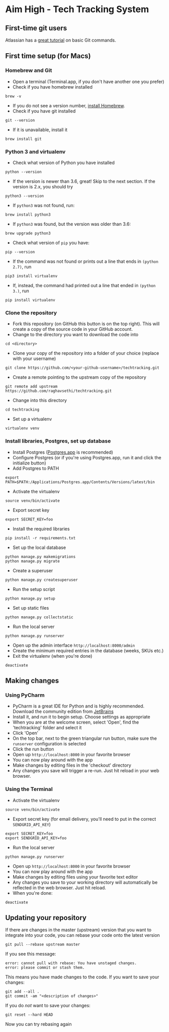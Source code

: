 # Aim High - Tech Tracking System

## First-time git users
Atlassian has a [great tutorial](https://www.atlassian.com/git/tutorials/learn-git-with-bitbucket-cloud) on basic Git commands.

## First time setup (for Macs)

### Homebrew and Git
* Open a terminal (Terminal.app, if you don't have another one you prefer)
* Check if you have homebrew installed
```commandline
brew -v
```
* If you do not see a version number, [install Homebrew](https://brew.sh/).
* Check if you have git installed
```commandline
git --version
```
* If it is unavailable, install it
```commandline
brew install git
```

### Python 3 and virtualenv
* Check what version of Python you have installed
```commandline
python --version
```
* If the version is newer than 3.6, great! Skip to the next section. If the version is 2.x, you should try
```commandline
python3 --version
```
* If `python3` was not found, run:
```commandline
brew install python3
```
* If `python3` was found, but the version was older than 3.6:
```commandline
brew upgrade python3
```
* Check what version of `pip` you have:
```commandline
pip --version
```
* If the command was not found or prints out a line that ends in `(python 2.7)`, run
```commandline
pip3 install virtualenv
```
* If, instead, the command had printed out a line that ended in `(python 3.)`, run
```commandline
pip install virtualenv
```

### Clone the repository

* Fork this repository (on GitHub this button is on the top right). This will create a copy of the source
  code in your GitHub account.
* Change to the directory you want to download the code into
```commandline
cd <directory>
```
* Clone your copy of the repository into a folder of your choice (replace <username> with your username)
```commandline
git clone https://github.com/<your-github-username>/techtracking.git
```
* Create a remote pointing to the upstream copy of the repository
```commandline
git remote add upstream https://github.com/raghavsethi/techtracking.git
```
* Change into this directory
```commandline
cd techtracking
```
* Set up a virtualenv
```commandline
virtualenv venv
```

### Install libraries, Postgres, set up database
* Install Postgres ([Postgres.app](http://postgresapp.com/) is recommended)
* Configure Postgres (or if you're using Postgres.app, run it and click the initialize button)
* Add Postgres to PATH
```commandline
export PATH=$PATH:/Applications/Postgres.app/Contents/Versions/latest/bin
```
* Activate the virtualenv
```commandline
source venv/bin/activate
```
* Export secret key
```commandline
export SECRET_KEY=foo
```
* Install the required libraries
```commandline
pip install -r requirements.txt
```
* Set up the local database
```commandline
python manage.py makemigrations
python manage.py migrate
```
* Create a superuser
```commandline
python manage.py createsuperuser
```
* Run the setup script
```commandline
python manage.py setup
```
* Set up static files
```commandline
python manage.py collectstatic
```
* Run the local server
```commandline
python manage.py runserver
```
* Open up the admin interface `http://localhost:8000/admin`
* Create the minimum required entries in the database (weeks, SKUs etc.)
* Exit the virtualenv (when you're done)
```commandline
deactivate
```

## Making changes

### Using PyCharm
* PyCharm is a great IDE for Python and is highly recommended. Download
  the community edition from [JetBrains](https://www.jetbrains.com/pycharm/)
* Install it, and run it to begin setup. Choose settings as appropriate
* When you are at the welcome screen, select 'Open', find the 'techtracking' folder and select it
* Click 'Open'
* On the top bar, next to the green triangular run button, make sure the `runserver` configuration is selected
* Click the run button
* Open up `http://localhost:8000` in your favorite browser
* You can now play around with the app
* Make changes by editing files in the 'checkout' directory
* Any changes you save will trigger a re-run. Just hit reload in your web browser.

### Using the Terminal
* Activate the virtualenv
```commandline
source venv/bin/activate
```
* Export secret key (for email delivery, you'll need to put in the correct `SENDGRID_API_KEY`)
```commandline
export SECRET_KEY=foo
export SENDGRID_API_KEY=foo
```
* Run the local server
```commandline
python manage.py runserver
```
* Open up `http://localhost:8000` in your favorite browser
* You can now play around with the app
* Make changes by editing files using your favorite text editor
* Any changes you save to your working directory will automatically be reflected
  in the web browser. Just hit reload.
* When you're done:
```commandline
deactivate
```

## Updating your repository

If there are changes in the master (upstream) version that you want to integrate
into your code, you can rebase your code onto the latest version
```commandline
git pull --rebase upstream master
```
If you see this message:
```commandline
error: cannot pull with rebase: You have unstaged changes.
error: please commit or stash them.
```
This means you have made changes to the code. If you want to save your changes:
```commandline
git add --all .
git commit -am "<description of changes>"
```
If you do *not* want to save your changes:
```commandline
git reset --hard HEAD
```
Now you can try rebasing again
